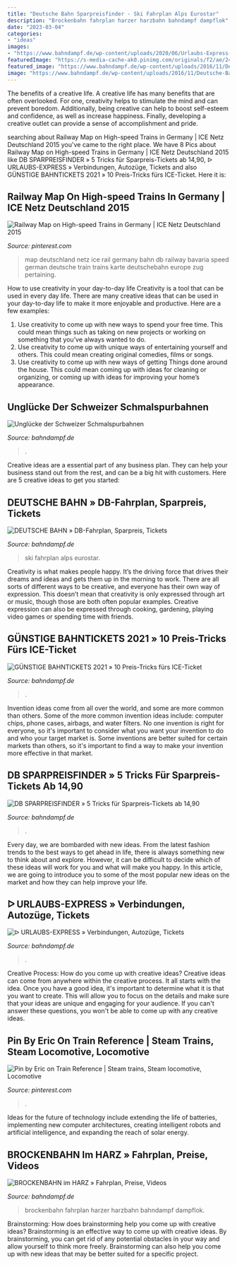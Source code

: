 ```yaml
---
title: "Deutsche Bahn Sparpreisfinder - Ski Fahrplan Alps Eurostar"
description: "Brockenbahn fahrplan harzer harzbahn bahndampf dampflok"
date: "2023-03-04"
categories:
- "ideas"
images:
- "https://www.bahndampf.de/wp-content/uploads/2020/06/Urlaubs-Express-Abteilwagen-1.-Klasse.jpg"
featuredImage: "https://s-media-cache-ak0.pinimg.com/originals/f2/ae/24/f2ae24f082ecea248e8cdf75cb72e0cd.jpg"
featured_image: "https://www.bahndampf.de/wp-content/uploads/2016/11/Deutsche-Bahn-ICE-bei-Garmisch-Partenkirchen.jpg.jpg"
image: "https://www.bahndampf.de/wp-content/uploads/2016/11/Deutsche-Bahn-ICE-bei-Garmisch-Partenkirchen.jpg.jpg"
---
```



The benefits of a creative life.
A creative life has many benefits that are often overlooked. For one, creativity helps to stimulate the mind and can prevent boredom. Additionally, being creative can help to boost self-esteem and confidence, as well as increase happiness. Finally, developing a creative outlet can provide a sense of accomplishment and pride.

	

		
searching about Railway Map on High-speed Trains in Germany | ICE Netz Deutschland 2015 you've came to the right place. We have 8 Pics about Railway Map on High-speed Trains in Germany | ICE Netz Deutschland 2015 like DB SPARPREISFINDER » 5 Tricks für Sparpreis-Tickets ab 14,90, ᐅ URLAUBS-EXPRESS » Verbindungen, Autozüge, Tickets and also GÜNSTIGE BAHNTICKETS 2021 » 10 Preis-Tricks fürs ICE-Ticket. Here it is:
		
    
## Railway Map On High-speed Trains In Germany | ICE Netz Deutschland 2015

<img loading=lazy src="https://s-media-cache-ak0.pinimg.com/originals/f2/ae/24/f2ae24f082ecea248e8cdf75cb72e0cd.jpg" onerror="this.onerror=null;this.src='https://tse1.mm.bing.net/th?id=OIP.P7buyNqrwbWe1wGJoenkqwHaKe&amp;pid=15.1';" alt="Railway Map on High-speed Trains in Germany | ICE Netz Deutschland 2015">

_Source: pinterest.com_

>map deutschland netz ice rail germany bahn db railway bavaria speed german deutsche train trains karte deutschebahn europe zug pertaining. 

	

How to use creativity in your day-to-day life
Creativity is a tool that can be used in every day life. There are many creative ideas that can be used in your day-to-day life to make it more enjoyable and productive. Here are a few examples: 
1. Use creativity to come up with new ways to spend your free time. This could mean things such as taking on new projects or working on something that you’ve always wanted to do. 
2. Use creativity to come up with unique ways of entertaining yourself and others. This could mean creating original comedies, films or songs. 
3. Use creativity to come up with new ways of getting Things done around the house. This could mean coming up with ideas for cleaning or organizing, or coming up with ideas for improving your home’s appearance.

    
## Unglücke Der Schweizer Schmalspurbahnen

<img loading=lazy src="https://www.bahndampf.de/wp-content/uploads/2015/11/Eisenbahnunfall_von_Fiesch.jpg" onerror="this.onerror=null;this.src='https://tse4.mm.bing.net/th?id=OIP.K3muLhdISMmRpJA4YLleXwHaFj&amp;pid=15.1';" alt="Unglücke der Schweizer Schmalspurbahnen">

_Source: bahndampf.de_

>. 

	

Creative ideas are a essential part of any business plan. They can help your business stand out from the rest, and can be a big hit with customers. Here are 5 creative ideas to get you started:

    
## DEUTSCHE BAHN » DB-Fahrplan, Sparpreis, Tickets

<img loading=lazy src="https://www.bahndampf.de/wp-content/uploads/2016/10/Deutsche-Bahn-ICE-Winter.jpg" onerror="this.onerror=null;this.src='https://tse1.mm.bing.net/th?id=OIP.XYtdWJNkV7hktP-50f4rnwHaE8&amp;pid=15.1';" alt="DEUTSCHE BAHN » DB-Fahrplan, Sparpreis, Tickets">

_Source: bahndampf.de_

>ski fahrplan alps eurostar. 

	

Creativity is what makes people happy. It’s the driving force that drives their dreams and ideas and gets them up in the morning to work. There are all sorts of different ways to be creative, and everyone has their own way of expression. This doesn’t mean that creativity is only expressed through art or music, though those are both often popular examples. Creative expression can also be expressed through cooking, gardening, playing video games or spending time with friends.

    
## GÜNSTIGE BAHNTICKETS 2021 » 10 Preis-Tricks Fürs ICE-Ticket

<img loading=lazy src="https://www.bahndampf.de/wp-content/uploads/2017/12/ICE-Sommer.jpg" onerror="this.onerror=null;this.src='https://tse1.mm.bing.net/th?id=OIP.oU_H3LgHwb7pDpLP0HJvVQHaDq&amp;pid=15.1';" alt="GÜNSTIGE BAHNTICKETS 2021 » 10 Preis-Tricks fürs ICE-Ticket">

_Source: bahndampf.de_

>. 

	

Invention ideas come from all over the world, and some are more common than others. Some of the more common invention ideas include: computer chips, phone cases, airbags, and water filters. No one invention is right for everyone, so it's important to consider what you want your invention to do and who your target market is. Some inventions are better suited for certain markets than others, so it's important to find a way to make your invention more effective in that market.

    
## DB SPARPREISFINDER » 5 Tricks Für Sparpreis-Tickets Ab 14,90

<img loading=lazy src="https://www.bahndampf.de/wp-content/uploads/2016/11/Deutsche-Bahn-ICE-bei-Garmisch-Partenkirchen.jpg.jpg" onerror="this.onerror=null;this.src='https://tse2.mm.bing.net/th?id=OIP.qACBmf7eZW3lexSXxmjAYAHaE7&amp;pid=15.1';" alt="DB SPARPREISFINDER » 5 Tricks für Sparpreis-Tickets ab 14,90">

_Source: bahndampf.de_

>. 

	

Every day, we are bombarded with new ideas. From the latest fashion trends to the best ways to get ahead in life, there is always something new to think about and explore. However, it can be difficult to decide which of these ideas will work for you and what will make you happy. In this article, we are going to introduce you to some of the most popular new ideas on the market and how they can help improve your life.

    
## ᐅ URLAUBS-EXPRESS » Verbindungen, Autozüge, Tickets

<img loading=lazy src="https://www.bahndampf.de/wp-content/uploads/2020/06/Urlaubs-Express-Abteilwagen-1.-Klasse.jpg" onerror="this.onerror=null;this.src='https://tse1.mm.bing.net/th?id=OIP.DOzLPftmuk0-LS0ji9kj5QHaE8&amp;pid=15.1';" alt="ᐅ URLAUBS-EXPRESS » Verbindungen, Autozüge, Tickets">

_Source: bahndampf.de_

>. 

	

Creative Process: How do you come up with creative ideas?
Creative ideas can come from anywhere within the creative process. It all starts with the idea. Once you have a good idea, it's important to determine what it is that you want to create. This will allow you to focus on the details and make sure that your ideas are unique and engaging for your audience. If you can't answer these questions, you won't be able to come up with any creative ideas.

    
## Pin By Eric On Train Reference | Steam Trains, Steam Locomotive, Locomotive

<img loading=lazy src="https://i.pinimg.com/736x/0b/a3/b5/0ba3b5d29530760b5959f1a9f1f2cb62.jpg" onerror="this.onerror=null;this.src='https://tse2.mm.bing.net/th?id=OIP.iqUPrJOqYqs9tOHQ4pZqAwHaFj&amp;pid=15.1';" alt="Pin by Eric on Train Reference | Steam trains, Steam locomotive, Locomotive">

_Source: pinterest.com_

>. 

	

Ideas for the future of technology include extending the life of batteries, implementing new computer architectures, creating intelligent robots and artificial intelligence, and expanding the reach of solar energy.

    
## BROCKENBAHN Im HARZ » Fahrplan, Preise, Videos

<img loading=lazy src="https://www.bahndampf.de/wp-content/uploads/2016/11/Brockenbahn-Brockenbahnhof.jpg" onerror="this.onerror=null;this.src='https://tse2.mm.bing.net/th?id=OIP.I-JVZ4Ixr4n-7VNe1nxeSwHaEs&amp;pid=15.1';" alt="BROCKENBAHN im HARZ » Fahrplan, Preise, Videos">

_Source: bahndampf.de_

>brockenbahn fahrplan harzer harzbahn bahndampf dampflok. 

	

Brainstorming: How does brainstorming help you come up with creative ideas?
Brainstorming is an effective way to come up with creative ideas. By brainstorming, you can get rid of any potential obstacles in your way and allow yourself to think more freely. Brainstorming can also help you come up with new ideas that may be better suited for a specific project.

